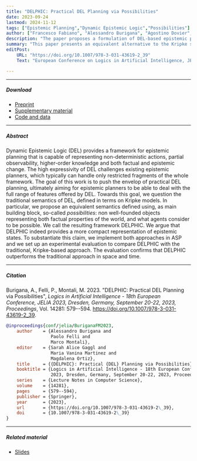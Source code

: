 ```yaml
---
title: "DELPHIC: Practical DEL Planning via Possibilities"
date: 2023-09-24
lastmod: 2024-11-12
tags: ["Epistemic Planning","Dynamic Epistemic Logic","Possibilities"]
author: ["Francesco Fabiano", "Alessandro Burigana", "Agostino Dovier", "Enrico Pontelli"]
description: "The paper proposes a formulation of DEL-based epistemic planning based on a different kind of object, called possibility. JELIA 2023."
summary: "This paper presents an equivalent alternative to the Kripke semantics that is based on *possibilities*, non well-founded objects representing both factual properties of the world, and what agents consider to be possible. We call  DELPHIC. We argue that the resulting framework, which we call DELPHIC, indeed provides a more compact representation of epistemic states. To substantiate this claim, we implement both approaches in ASP and we set up an experimental evaluation to compare DELPHIC with the traditional Kripke-based approach. The evaluation confirms that DELPHIC outperforms the traditional approach in space and time." 
editPost:
    URL: "https://doi.org/10.1007/978-3-031-43619-2_39"
    Text: "European Conference on Logics in Artificial Intelligence, JELIA 2023"

---
```


---

##### Download

+ [Preprint](https://arxiv.org/abs/2307.15451)
+ [Supplementary material](supplementary.pdf)
+ [Code and data](https://github.com/a-burigana/delphic_asp)

---

##### Abstract

Dynamic Epistemic Logic (DEL) provides a framework for epistemic planning that is capable of representing non-deterministic actions, partial observability, higher-order knowledge and both factual and epistemic change. The high expressivity of DEL challenges existing epistemic planners, which typically can handle only restricted fragments of the whole framework. The goal of this work is to push the envelop of practical DEL planning, ultimately aiming for epistemic planners to be able to deal with the full range of features offered by DEL. Towards this goal, we question the traditional semantics of DEL, defined in terms on Kripke models. In particular, we propose an equivalent semantics defined using, as main building block, so-called *possibilities*: non well-founded objects representing both factual properties of the world, and what agents consider to be possible. We call the resulting framework DELPHIC. We argue that DELPHIC indeed provides a more compact representation of epistemic states. To substantiate this claim, we implement both approaches in ASP and we set up an experimental evaluation to compare DELPHIC with the traditional, Kripke-based approach. The evaluation confirms that DELPHIC outperforms the traditional approach in space and time.

---

##### Citation

Burigana, A., Felli, P., Montali, M. 2023. "DELPHIC: Practical DEL Planning via Possibilities", *Logics in Artificial Intelligence - 18th European Conference, JELIA 2023, Dresden, Germany, September 20-22, 2023, Proceedings*, Vol. 14281: 579--594. https://doi.org/10.1007/978-3-031-43619-2_39.

```BibTeX
@inproceedings{conf/jelia/BuriganaFM2023,
    author    = {Alessandro Burigana and
                 Paolo Felli and
                 Marco Montali},
    editor    = {Sarah Alice Gaggl and
                 Maria Vanina Martinez and
                 Magdalena Ortiz},
    title     = {{DELPHIC}: Practical {DEL} Planning via Possibilities},
    booktitle = {Logics in Artificial Intelligence - 18th European Conference, {JELIA}
                 2023, Dresden, Germany, September 20-22, 2023, Proceedings},
    series    = {Lecture Notes in Computer Science},
    volume    = {14281},
    pages     = {579--594},
    publisher = {Springer},
    year      = {2023},
    url       = {https://doi.org/10.1007/978-3-031-43619-2\_39},
    doi       = {10.1007/978-3-031-43619-2\_39}
}
```

---

##### Related material

+ [Slides](slides.pdf)
